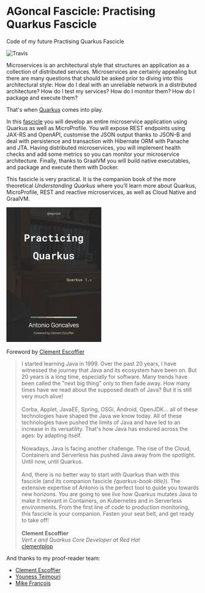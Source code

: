 # AGoncal Fascicle: Practising Quarkus Fascicle

Code of my future Practising Quarkus Fascicle

![Travis](https://travis-ci.org/agoncal/agoncal-fascicle-quarkus-pract.svg?branch=1.x)

Microservices is an architectural style that structures an application as a collection of distributed services.
Microservices are certainly appealing but there are many questions that should be asked prior to diving into this architectural style:
How do I deal with an unreliable network in a distributed architecture?
How do I test my services?
How do I monitor them?
How do I package and execute them?

That's when [Quarkus](https://quarkus.io/) comes into play.

In this [fascicle](https://www.amazon.com/author/agoncal) you will develop an entire microservice application using Quarkus as well as MicroProfile.
You will expose REST endpoints using JAX-RS and OpenAPI, customise the JSON output thanks to JSON-B and deal with persistence and transaction with Hibernate ORM with Panache and JTA.
Having distributed microservices, you will implement health checks and add some metrics so you can monitor your microservice architecture.
Finally, thanks to GraalVM you will build native executables, and package and execute them with Docker.

This fascicle is very practical.
It is the companion book of the more theoretical _Understanding Quarkus_ where you’ll learn more about Quarkus, MicroProfile, REST and reactive microservices, as well as Cloud Native and GraalVM.

![Quarkus](https://raw.githubusercontent.com/agoncal/agoncal-fascicle-quarkus-pract/master/cover.jpg)

Foreword by [Clement Escoffier](https://twitter.com/clementplop)

> I started learning Java in 1999.
Over the past 20 years, I have witnessed the journey that Java and its ecosystem have been on.
But 20 years is a long time, especially for software.
Many trends have been called the "next big thing" only to then fade away.
How many times have we read about the supposed death of Java?
But it is still very much alive!
<br/><br/>
Corba, Applet, JavaEE, Spring, OSGi, Android, OpenJDK...
all of these technologies have shaped the Java we know today.
All of these technologies have pushed the limits of Java and have led to an increase in its versatility.
That's how Java has endured across the ages:
by adapting itself.
<br/><br/>
Nowadays, Java is facing another challenge.
The rise of the Cloud, Containers and Serverless has pushed Java away from the spotlight.
Until now, until Quarkus.
<br/><br/>
And, there is no better way to start with Quarkus than with this fascicle (and its companion fascicle _{quarkus-book-title}_).
The extensive expertise of Antonio is the perfect tool to guide you towards new horizons.
You are going to see _live_ how Quarkus mutates Java to make it relevant in Containers, on Kubernetes and in Serverless environments.
From the first line of code to production monitoring, this fascicle is your companion.
Fasten your seat belt, and get ready to take off!
<br/><br/>
**Clement Escoffier**  
_Vert.x and Quarkus Core Developer at Red Hat_<br/>
[clementplop](https://twitter.com/clementplop)

And thanks to my proof-reader team:

* [Clement Escoffier](https://twitter.com/thjanssen123)
* [Youness Teimouri](https://twitter.com/clementplop)
* [Mike François](https://twitter.com/mike_francois)

